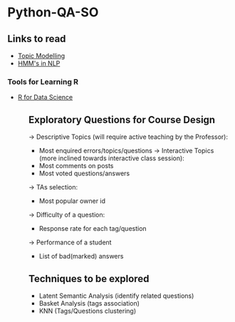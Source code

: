 # Python-QA-SO

## Links to read
<ul>
<li><a href = "https://people.eecs.berkeley.edu/~alspaugh/papers/lsa_idea_2013.pdf" >Topic Modelling</a> </li>
<li><a href = "https://rpubs.com/fariz/NLP">HMM's in NLP</a></li>
</ul>

### Tools for Learning R
<ul>
<li><a href = "http://r4ds.had.co.nz/">R for Data Science</a></li>
<ul>

## Exploratory Questions for Course Design
-> Descriptive Topics (will require active teaching by the Professor):
- Most enquired errors/topics/questions
-> Interactive Topics (more inclined towards interactive class session):
- Most comments on posts
- Most voted questions/answers

-> TAs selection:
- Most popular owner id

-> Difficulty of a question:
- Response rate for each tag/question

-> Performance of a student
- List of bad(marked) answers 

## Techniques to be explored
- Latent Semantic Analysis (identify related questions)
- Basket Analysis (tags association)
- KNN (Tags/Questions clustering)

